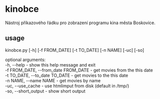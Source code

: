# kinobce  

Nástroj příkazového řádku pro zobrazení programu kina města Boskovice.  

## usage

kinobce.py [-h] [-f FROM_DATE] [-t TO_DATE] [-n NAME] [-uc] [-so]

optional arguments:  
  -h, --help - show this help message and exit  
  -f FROM_DATE, --from_date FROM_DATE - get movies from the this date  
  -t TO_DATE, --to_date TO_DATE - get movies to the this date  
  -n NAME, --name NAME - get movies by name  
  -uc, --use_cache - use htmlimput from disk (default in /tmp/)  
  -so, --short_output - show short output  

